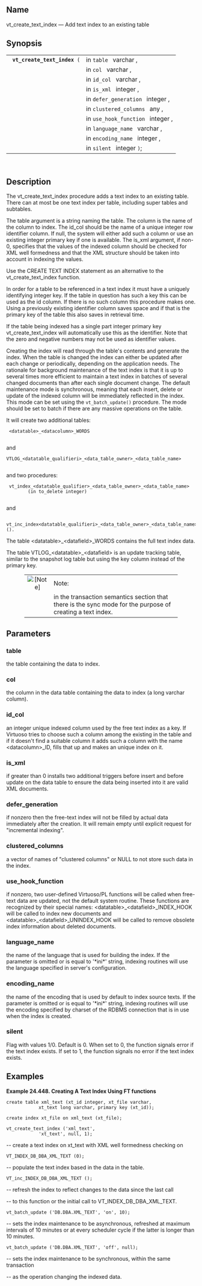 <div id="fn_vt_create_text_index" class="refentry">

<div class="titlepage">

</div>

<div class="refnamediv">

## Name

vt_create_text_index — Add text index to an existing table

</div>

<div class="refsynopsisdiv">

## Synopsis

<div id="fsyn_vt_create_text_index" class="funcsynopsis">

|                                   |                                   |
|-----------------------------------|-----------------------------------|
| ` `**`vt_create_text_index`**` (` | in `table ` varchar ,             |
|                                   | in `col ` varchar ,               |
|                                   | in `id_col ` varchar ,            |
|                                   | in `is_xml ` integer ,            |
|                                   | in `defer_generation ` integer ,  |
|                                   | in `clustered_columns ` any ,     |
|                                   | in `use_hook_function ` integer , |
|                                   | in `language_name ` varchar ,     |
|                                   | in `encoding_name ` integer ,     |
|                                   | in `silent ` integer `)`;         |

<div class="funcprototype-spacer">

 

</div>

</div>

</div>

<div id="desc_63" class="refsect1">

## Description

The vt_create_text_index procedure adds a text index to an existing
table. There can at most be one text index per table, including super
tables and subtables.

The table argument is a string naming the table. The column is the name
of the column to index. The id_col should be the name of a unique
integer row identifier column. If null, the system will either add such
a column or use an existing integer primary key if one is available. The
is_xml argument, if non-0, specifies that the values of the indexed
column should be checked for XML well formedness and that the XML
structure should be taken into account in indexing the values.

Use the CREATE TEXT INDEX statement as an alternative to the
vt_create_text_index function.

In order for a table to be referenced in a text index it must have a
uniquely identifying integer key. If the table in question has such a
key this can be used as the id column. If there is no such column this
procedure makes one. Using a previously existing identifier column saves
space and if that is the primary key of the table this also saves in
retrieval time.

If the table being indexed has a single part integer primary key
vt_create_text_index will automatically use this as the identifier. Note
that the zero and negative numbers may not be used as identifier values.

Creating the index will read through the table's contents and generate
the index. When the table is changed the index can either be updated
after each change or periodically, depending on the application needs.
The rationale for background maintenance of the text index is that it is
up to several times more efficient to maintain a text index in batches
of several changed documents than after each single document change. The
default maintenance mode is synchronous, meaning that each insert,
delete or update of the indexed column will be immediately reflected in
the index. This mode can be set using the `vt_batch_update()` procedure.
The mode should be set to batch if there are any massive operations on
the table.

It will create two additional tables:

``` screen
 <datatable>_<datacolumn>_WORDS
    
```

and

``` screen
VTLOG_<datatable_qualifieri>_<data_table_owner>_<data_table_name>
    
```

and two procedures:

``` screen
 vt_index_<datatable_qualifier>_<data_table_owner>_<data_table_name>
        (in to_delete integer)
    
```

and

``` screen
 vt_inc_index<datatable_qualifieri>_<data_table_owner>_<data_table_name> ().
```

The table \<datatable\>\_\<datafield\>\_WORDS contains the full text
index data.

The table VTLOG\_\<datatable\>\_\<datafield\> is an update tracking
table, similar to the snapshot log table but using the key column
instead of the primary key.

<div class="note" style="margin-left: 0.5in; margin-right: 0.5in;">

|                              |                                                                                                            |
|:----------------------------:|:-----------------------------------------------------------------------------------------------------------|
| ![\[Note\]](images/note.png) | Note:                                                                                                      |
|                              | in the transaction semantics section that there is the sync mode for the purpose of creating a text index. |

</div>

</div>

<div id="params_27" class="refsect1">

## Parameters

<div id="id119062" class="refsect2">

### table

the table containing the data to index.

</div>

<div id="id119065" class="refsect2">

### col

the column in the data table containing the data to index (a long
varchar column).

</div>

<div id="id119068" class="refsect2">

### id_col

an integer unique indexed column used by the free text index as a key.
If Virtuoso tries to choose such a column among the existing in the
table and if it doesn't find a suitable column it adds such a column
with the name \<datacolumn\>\_ID, fills that up and makes an unique
index on it.

</div>

<div id="id119071" class="refsect2">

### is_xml

if greater than 0 installs two additional triggers before insert and
before update on the data table to ensure the data being inserted into
it are valid XML documents.

</div>

<div id="id119074" class="refsect2">

### defer_generation

if nonzero then the free-text index will not be filled by actual data
immediately after the creation. It will remain empty until explicit
request for "incremental indexing".

</div>

<div id="id119077" class="refsect2">

### clustered_columns

a vector of names of "clustered columns" or NULL to not store such data
in the index.

</div>

<div id="id119080" class="refsect2">

### use_hook_function

if nonzero, two user-defined Virtuoso/PL functions will be called when
free-text data are updated, not the default system routine. These
functions are recognized by their special names:
\<datatable\>\_\<datafield\>\_INDEX_HOOK will be called to index new
documents and \<datatable\>\_\<datafield\>\_UNINDEX_HOOK will be called
to remove obsolete index information about deleted documents.

</div>

<div id="id119083" class="refsect2">

### language_name

the name of the language that is used for building the index. If the
parameter is omitted or is equal to '\*ini\*' string, indexing routines
will use the language specified in server's configuration.

</div>

<div id="id119086" class="refsect2">

### encoding_name

the name of the encoding that is used by default to index source texts.
If the parameter is omitted or is equal to '\*ini\*' string, indexing
routines will use the encoding specified by charset of the RDBMS
connection that is in use when the index is created.

</div>

<div id="id119089" class="refsect2">

### silent

Flag with values 1/0. Default is 0. When set to 0, the function signals
error if the text index exists. If set to 1, the function signals no
error if the text index exists.

</div>

</div>

<div id="examples_22" class="refsect1">

## Examples

<div id="ex_vt_create_text_index" class="example">

**Example 24.448. Creating A Text Index Using FT functions**

<div class="example-contents">

``` programlisting
create table xml_text (xt_id integer, xt_file varchar,
            xt_text long varchar, primary key (xt_id));

create index xt_file on xml_text (xt_file);

vt_create_text_index ('xml_text',
            'xt_text', null, 1);
```

-- create a text index on xt_text with XML well formedness checking on

``` programlisting
VT_INDEX_DB_DBA_XML_TEXT (0);
```

-- populate the text index based in the data in the table.

``` programlisting
VT_inc_INDEX_DB_DBA_XML_TEXT ();
```

-- refresh the index to reflect changes to the data since the last call

-- to this function or the initial call to VT_INDEX_DB_DBA_XML_TEXT.

``` programlisting
vt_batch_update ('DB.DBA.XML_TEXT', 'on', 10);
```

-- sets the index maintenance to be asynchronous, refreshed at maximum
intervals of 10 minutes or at every scheduler cycle if the latter is
longer than 10 minutes.

``` programlisting
vt_batch_update ('DB.DBA.XML_TEXT', 'off', null);
```

-- sets the index maintenance to be synchronous, within the same
transaction

-- as the operation changing the indexed data.

</div>

</div>

  

</div>

</div>
